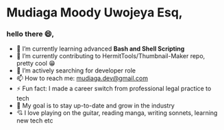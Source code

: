 # Mudiaga Moody Uwojeya Esq, 

<!--
**moody2times/moody2times** is a ✨ _special_ ✨ repository because its `README.md` (this file) appears on your GitHub profile.
-->

### hello there :smile:,

- 🌱 I’m currently learning advanced **Bash and Shell Scripting**
- 👯 I’m currently contributing to HermitTools/Thumbnail-Maker repo, pretty cool :grin:
- 🤔 I’m actively searching for developer role
- 📫 How to reach me: mudiaga.dev@gmail.com
- ⚡ Fun fact: I made a career switch from professional legal practice to tech
- 🎯 My goal is to stay up-to-date and grow in the industry
- 💘 I love playing on the guitar, reading manga, writing sonnets, learning new tech etc


